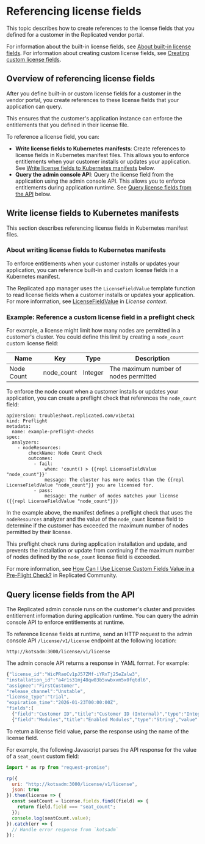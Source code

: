 # Referencing license fields

This topic describes how to create references to the license fields that you defined
for a customer in the Replicated vendor portal.

For information about the built-in license fields, see [About built-in license fields](licenses-using-builtin-fields).
For information about creating custom license fields, see [Creating custom license fields](licenses-adding-custom-fields).

## Overview of referencing license fields

After you define built-in or custom license fields for a customer in the vendor
portal, you create references to these license fields that your application can
query.

This ensures that the customer's application instance can enforce the entitlements
that you defined in their license file.

To reference a license field, you can:

* **Write license fields to Kubernetes manifests**: Create references to license
fields in Kubernetes manifest files. This allows you to enforce entitlements when
your customer installs or updates your application. See [Write license fields to Kubernetes manifests](#write-license-fields-to-kubernetes-manifests) below.
* **Query the admin console API**: Query the license field from the application
using the admin console API. This allows you to enforce entitlements during
application runtime. See [Query license fields from the API](#query-license-fields-from-the-api)
below.

## Write license fields to Kubernetes manifests

This section describes referencing license fields in Kubernetes manifest files.

### About writing license fields to Kubernetes manifests

To enforce entitlements when your customer installs or updates your application,
you can reference built-in and custom license fields in a Kubernetes manifest.

The Replicated app manager uses the `LicenseFieldValue` template function to read
license fields when a customer installs or updates your application. For more
information, see [LicenseFieldValue](template-functions-license-context#licensefieldvalue) in _License context_.

### Example: Reference a custom license field in a preflight check

For example, a license might limit how many nodes are permitted in a customer's
cluster.
You could define this limit by creating a `node_count` custom license field:

| Name | Key | Type | Description |
|------|-----|------|-------------|
| Node Count | node_count | Integer | The maximum number of nodes permitted |

To enforce the node count when a customer installs or updates your application,
you can create a preflight check that references the `node_count` field:

```
apiVersion: troubleshoot.replicated.com/v1beta1
kind: Preflight
metadata:
  name: example-preflight-checks
spec:
  analyzers:
    - nodeResources:
        checkName: Node Count Check
        outcomes:
          - fail:
              when: 'count() > {{repl LicenseFieldValue "node_count"}}'
              message: The cluster has more nodes than the {{repl LicenseFieldValue "node_count"}} you are licensed for.
          - pass:
              message: The number of nodes matches your license ({{repl LicenseFieldValue "node_count"}})
```

In the example above, the manifest defines a preflight check that uses the `nodeResources`
analyzer and the value of the `node_count` license field to determine if the customer
has exceeded the maximum number of nodes permitted by their license.

This preflight check runs during application installation and update, and prevents
the installation or update from continuing if the maximum number of nodes defined
by the `node_count` license field is exceeded.

For more information, see [How Can I Use License Custom Fields Value in a Pre-Flight Check?](https://help.replicated.com/community/t/how-can-i-use-license-custom-fields-value-in-a-pre-flight-check/624) in Replicated Community.

## Query license fields from the API

The Replicated admin console runs on the customer's cluster and provides entitlement
information during application runtime. You can query the admin console API to
enforce entitlements at runtime.

To reference license fields at runtime, send an HTTP request to the admin console
API `/license/v1/license` endpoint at the following location:

```
http://kotsadm:3000/license/v1/license
```

The admin console API returns a response in YAML format. For example:

```javascript
{"license_id":"WicPRaoCv1pJ57ZMf-iYRxTj25eZalw3",
"installation_id":"a4r1s31mj48qw03b5vwbxvm5x0fqtdl6",
"assignee":"FirstCustomer",
"release_channel":"Unstable",
"license_type":"trial",
"expiration_time":"2026-01-23T00:00:00Z",
"fields":[
  {"field":"Customer ID","title":"Customer ID (Internal)","type":"Integer","value":121,"hide_from_customer":true},
  {"field":"Modules","title":"Enabled Modules","type":"String","value":"Analytics, Integration"}]}
```

To return a license field value, parse the response using the name of the license
field.

For example, the following Javascript parses the API response for the value of a
`seat_count` custom field:

```javascript
import * as rp from "request-promise";

rp({
  uri: "http://kotsadm:3000/license/v1/license",
  json: true
}).then(license => {
  const seatCount = license.fields.find((field) => {
    return field.field === "seat_count";
  });
  console.log(seatCount.value);
}).catch(err => {
  // Handle error response from `kotsadm`
});
```
